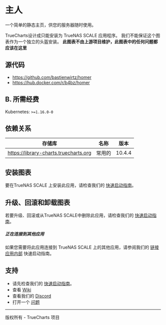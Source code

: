# 主人

一个简单的静态主页，供您的服务器随时使用。

TrueCharts设计成只能安装为 TrueNAS SCALE 应用程序。 我们不能保证这个图表作为一个独立的头盔安装。 **此图表不由上游项目维护，此图表中的任何问题都应该在这里 [](https://github.com/truecharts/apps/issues/new/choose)**

## 源代码

* <https://github.com/bastienwirtz/homer>
* <https://hub.docker.com/r/b4bz/homer>

## B. 所需经费

Kubernetes: `>=1.16.0-0`

## 依赖关系

| 存储库                                   | 名称  | 版本     |
| ------------------------------------- | --- | ------ |
| https://library-charts.truecharts.org | 常用的 | 10.4.4 |

## 安装图表

要在TrueNAS SCALE 上安装此应用，请检查我们的 [快速启动指南](https://truecharts.org/manual/Quick-Start%20Guides/02-Installing-an-App/)。

## 升级、回滚和卸载图表

若要升级、回滚或从TrueNAS SCALE中删除此应用，请检查我们的 [快速启动指南](https://truecharts.org/manual/Quick-Start%20Guides/04-Upgrade-rollback-delete-an-App/)。

##### 正在连接到其他应用
如果您需要将此应用连接到 TrueNAS SCALE 上的其他应用，请参阅我们的 [链接应用内部](https://truecharts.org/manual/Quick-Start%20Guides/06-linking-apps/) 快速启动指南。

## 支持

- 请先检查我们的 [快速启动指南](https://truecharts.org/manual/Quick-Start%20Guides/01-Adding-TrueCharts/)。
- 查看 [Wiki](https://truecharts.org)
- 查看我们的 [Discord](https://discord.gg/tVsPTHWTtr)
- 打开一个 [问题](https://github.com/truecharts/apps/issues/new/choose)

---

版权所有 - TrueCharts 项目
